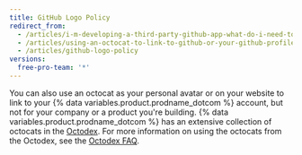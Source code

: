 ```yaml
---
title: GitHub Logo Policy
redirect_from:
  - /articles/i-m-developing-a-third-party-github-app-what-do-i-need-to-know/
  - /articles/using-an-octocat-to-link-to-github-or-your-github-profile/
  - /articles/github-logo-policy
versions:
  free-pro-team: '*'
---
```


You can also use an octocat as your personal avatar or on your website to link to your {% data variables.product.prodname_dotcom %} account, but not for your company or a product you're building. {% data variables.product.prodname_dotcom %} has an extensive collection of octocats in the [Octodex](https://octodex.github.com/). For more information on using the octocats from the Octodex, see the [Octodex FAQ](https://octodex.github.com/faq/).

